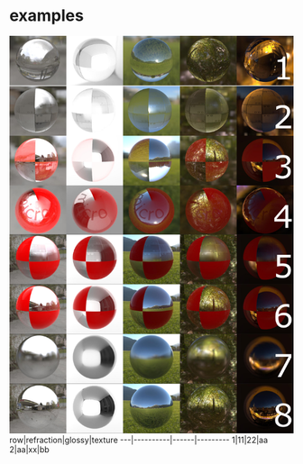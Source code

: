 # examples

![UI ButtonBar](images/tut2.jpg)
row|refraction|glossy|texture
---|----------|------|---------
1|11|22|aa
2|aa|xx|bb
